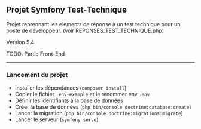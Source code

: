 ## Projet Symfony Test-Technique

Projet reprennant les elements de réponse à un test technique pour un poste de développeur.
(voir REPONSES_TEST_TECHNIQUE.php)


Version 5.4

TODO: Partie Front-End 
_____________________________________

### Lancement du projet

- Installer les dépendances (`composer install`)
- Copier le fichier `.env-example` et le renommer env `.env`
- Définir les identifiants à la base de données
- Créer la base de données (`php bin/console doctrine:database:create`)
- Lancer la migration (`php bin/console doctrine:migrations:migrate`)
- Lancer le serveur (`symfony serve`)